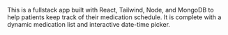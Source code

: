 This is a fullstack app built with React, Tailwind, Node, and MongoDB to help patients keep track of their medication schedule. It is complete with a dynamic medication list and interactive date-time picker.

